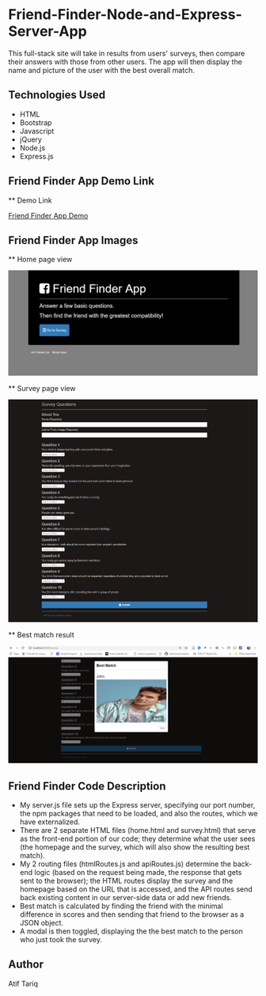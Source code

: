 # Friend-Finder-Node-and-Express-Server-App
This full-stack site will take in results from users' surveys, then compare their answers with those from other users. The app will then display the name and picture of the user with the best overall match.

## Technologies Used

*   HTML
*   Bootstrap
*   Javascript
*   jQuery
*   Node.js
*   Express.js


## Friend Finder App Demo Link

** Demo Link

[Friend Finder App Demo](https://banana-surprise-66242.herokuapp.com/)

## Friend Finder App Images

** Home page view

![alt text](https://github.com/atiftariq786/Friend-Finder-Node-and-Express-Server-App/blob/master/assets/images/home-page.png?raw=true "Home Page")

** Survey page view 

![alt text](https://github.com/atiftariq786/Friend-Finder-Node-and-Express-Server-App/blob/master/assets/images/survey-page.png?raw=true "Survey Page")

** Best match result 

![alt text](https://github.com/atiftariq786/Friend-Finder-Node-and-Express-Server-App/blob/master/assets/images/Best-match.png?raw=true "Best Match")

## Friend Finder Code Description
*   My server.js file sets up the Express server, specifying our port number, the npm packages that         need to be loaded, and also the routes, which we have externalized.
*   There are 2 separate HTML files (home.html and survey.html) that serve as the front-end portion of      our code; they determine what the user sees (the homepage and the survey, which will also show the      resulting best match).
*   My 2 routing files (htmlRoutes.js and apiRoutes.js) determine the back-end logic (based on the          request being made, the response that gets sent to the browser); the HTML routes display the survey     and the homepage based on the URL that is accessed, and the API routes send back existing content       in our server-side data or add new friends.
*   Best match is calculated by finding the friend with the minimal difference in scores and then           sending that friend to the browser as a JSON object.
*   A modal is then toggled, displaying the the best match to the person who just took the survey.

## Author
   Atif Tariq